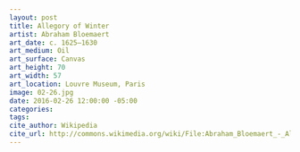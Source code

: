 ```yaml
---
layout: post
title: Allegory of Winter
artist: Abraham Bloemaert
art_date: c. 1625–1630
art_medium: Oil
art_surface: Canvas
art_height: 70
art_width: 57
art_location: Louvre Museum, Paris
image: 02-26.jpg
date: 2016-02-26 12:00:00 -05:00
categories:
tags:
cite_author: Wikipedia
cite_url: http://commons.wikimedia.org/wiki/File:Abraham_Bloemaert_-_Allegory_of_Winter_-_WGA2273.jpg
---
```

